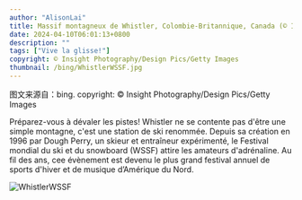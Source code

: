 ```yaml
---
author: "AlisonLai"
title: Massif montagneux de Whistler, Colombie-Britannique, Canada (© Insight Photography/Design Pics/Getty Images)
date: 2024-04-10T06:01:13+0800
description: ""
tags: ["Vive la glisse!"]
copyright: © Insight Photography/Design Pics/Getty Images
thumbnail: /bing/WhistlerWSSF.jpg
---
```

图文来源自：bing.  copyright: © Insight Photography/Design Pics/Getty Images

Préparez-vous à dévaler les pistes! Whistler ne se contente pas d'être une simple montagne, c'est une station de ski renommée. Depuis sa création en 1996 par Dough Perry, un skieur et entraîneur expérimenté, le Festival mondial du ski et du snowboard (WSSF) attire les amateurs d'adrénaline. Au fil des ans, cee évènement est devenu le plus grand festival annuel de sports d'hiver et de musique d’Amérique du Nord.

![WhistlerWSSF](/bing/WhistlerWSSF.jpg)